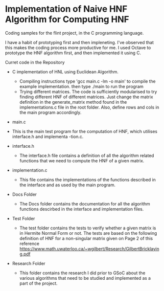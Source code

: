 Implementation of Naive HNF Algorithm for Computing HNF
========================================================

Coding samples for the flint project, in the C programming language.

I have a habit of prototyping first and then impleneting. I've observed that 
this makes the coding process more productive for me.
I used Octave to prototype the HNF algorithm first, and then implemented it 
using C.

Curret code in the Repository

* C implementation of HNL using Euclidean Algorithm.
  - Compiling instructions
      type 'gcc main.c -lm -o main' to compile the example implementation.
      then type ./main to run the program
  - Trying different matrices.
      The code is sufficiently modularised to try finding different HNF of different matrices.
      Just change the matrix definition in the generate_matrix method found in the implementations.c file in the root folder. Also, define rows and cols in the main program accordingly.

* main.c
 - This is the main test program for the computation of HNF, which utilises interface.h and implementa
   -tion.c.

* interface.h
  - The interface.h file contains a definition of all the algorithm related functions that we need to
    compute the HNF of a given matrix.

* implementation.c
  - This file contains the implementations of the functions described in the interface and as used by 
    the main program.

* Docs Folder
  - The Docs folder contains the documentation for all the algorithm functions descirbed in the interface
    and implementation files.

* Test Folder
  - The test folder contains the tests to verify whether a given matrix is in Hermite Normal Form or not. The tests are       based on the following definition of HNF for a non-singular matrix given on Page 2 of this reference         
    https://www.math.uwaterloo.ca/~wgilbert/Research/GilbertBricklaying.pdf

* Research Folder
  - This folder contains the research I did prior to GSoC about the various algorithms that need to be studied and implemented as a part of the project.

